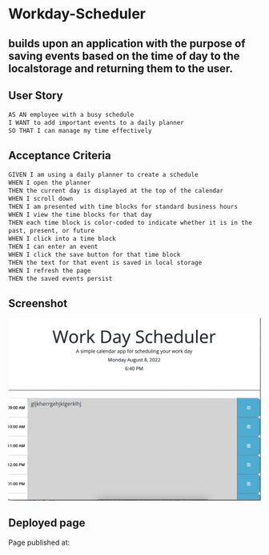 # Workday-Scheduler

## builds upon an application with the purpose of saving events based on the time of day to the localstorage and returning them to the user.

## User Story

```
AS AN employee with a busy schedule
I WANT to add important events to a daily planner
SO THAT I can manage my time effectively
```

## Acceptance Criteria

```
GIVEN I am using a daily planner to create a schedule
WHEN I open the planner
THEN the current day is displayed at the top of the calendar
WHEN I scroll down
THEN I am presented with time blocks for standard business hours
WHEN I view the time blocks for that day
THEN each time block is color-coded to indicate whether it is in the past, present, or future
WHEN I click into a time block
THEN I can enter an event
WHEN I click the save button for that time block
THEN the text for that event is saved in local storage
WHEN I refresh the page
THEN the saved events persist
```



## Screenshot

![GeneratorScreen](https://github.com/kwc2894/workday-scheduler/blob/main/assets/Screen%20Shot%202022-08-08%20at%206.51.28%20PM.png)

## Deployed page

Page published at: 
